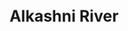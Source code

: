 ---
title: "Alkashni River"
title_bn: "আলকাসনী নদী"
description: "This river ousted from Akhapur of Bochaganj Upazilla, Dinajpu that flows up to Sripur and Vitman Dangi."
---